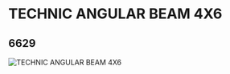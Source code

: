 # TECHNIC ANGULAR BEAM 4X6
## 6629
![TECHNIC ANGULAR BEAM 4X6](https://lc-www-live-s.legocdn.com/media/bricks/5/2/4112278.jpg)